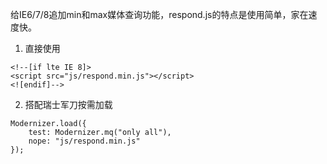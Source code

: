 给IE6/7/8追加min和max媒体查询功能，respond.js的特点是使用简单，家在速度快。

1. 直接使用

```
<!--[if lte IE 8]>
<script src="js/respond.min.js"></script>
<![endif]-->
```

2. 搭配瑞士军刀按需加载

```
Modernizer.load({
	test: Modernizer.mq("only all"),
	nope: "js/respond.min.js"
});
```
